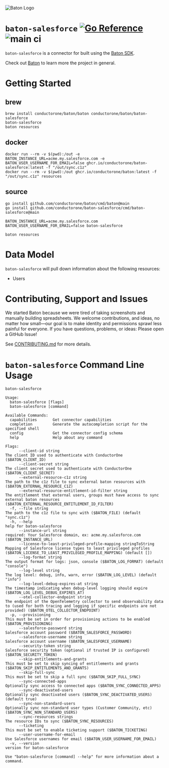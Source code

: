 ![Baton Logo](./docs/images/baton-logo.png)

# `baton-salesforce` [![Go Reference](https://pkg.go.dev/badge/github.com/conductorone/baton-salesforce.svg)](https://pkg.go.dev/github.com/conductorone/baton-salesforce) ![main ci](https://github.com/conductorone/baton-salesforce/actions/workflows/main.yaml/badge.svg)

`baton-salesforce` is a connector for built using the [Baton SDK](https://github.com/conductorone/baton-sdk).

Check out [Baton](https://github.com/conductorone/baton) to learn more the project in general.

# Getting Started

## brew

```
brew install conductorone/baton/baton conductorone/baton/baton-salesforce
baton-salesforce
baton resources
```

## docker

```
docker run --rm -v $(pwd):/out -e BATON_INSTANCE_URL=acme.my.salesforce.com -e BATON_USER_USERNAME_FOR_EMAIL=false ghcr.io/conductorone/baton-salesforce:latest -f "/out/sync.c1z"
docker run --rm -v $(pwd):/out ghcr.io/conductorone/baton:latest -f "/out/sync.c1z" resources
```

## source

```
go install github.com/conductorone/baton/cmd/baton@main
go install github.com/conductorone/baton-salesforce/cmd/baton-salesforce@main

BATON_INSTANCE_URL=acme.my.salesforce.com BATON_USER_USERNAME_FOR_EMAIL=false baton-salesforce

baton resources
```

# Data Model

`baton-salesforce` will pull down information about the following resources:
- Users

# Contributing, Support and Issues

We started Baton because we were tired of taking screenshots and manually
building spreadsheets. We welcome contributions, and ideas, no matter how
small&mdash;our goal is to make identity and permissions sprawl less painful for
everyone. If you have questions, problems, or ideas: Please open a GitHub Issue!

See [CONTRIBUTING.md](https://github.com/ConductorOne/baton/blob/main/CONTRIBUTING.md) for more details.

# `baton-salesforce` Command Line Usage

```
baton-salesforce

Usage:
  baton-salesforce [flags]
  baton-salesforce [command]

Available Commands:
  capabilities       Get connector capabilities
  completion         Generate the autocompletion script for the specified shell
  config             Get the connector config schema
  help               Help about any command

Flags:
      --client-id string                                             The client ID used to authenticate with ConductorOne ($BATON_CLIENT_ID)
      --client-secret string                                         The client secret used to authenticate with ConductorOne ($BATON_CLIENT_SECRET)
      --external-resource-c1z string                                 The path to the c1z file to sync external baton resources with ($BATON_EXTERNAL_RESOURCE_C1Z)
      --external-resource-entitlement-id-filter string               The entitlement that external users, groups must have access to sync external baton resources ($BATON_EXTERNAL_RESOURCE_ENTITLEMENT_ID_FILTER)
  -f, --file string                                                  The path to the c1z file to sync with ($BATON_FILE) (default "sync.c1z")
  -h, --help                                                         help for baton-salesforce
      --instance-url string                                          required: Your Salesforce domain, ex: acme.my.salesforce.com ($BATON_INSTANCE_URL)
      --license-to-least-privileged-profile-mapping stringToString   Mapping of Salesforce license types to least privileged profiles ($BATON_LICENSE_TO_LEAST_PRIVILEGED_PROFILE_MAPPING) (default [])
      --log-format string                                            The output format for logs: json, console ($BATON_LOG_FORMAT) (default "console")
      --log-level string                                             The log level: debug, info, warn, error ($BATON_LOG_LEVEL) (default "info")
      --log-level-debug-expires-at string                            The timestamp indicating when debug-level logging should expire ($BATON_LOG_LEVEL_DEBUG_EXPIRES_AT)
      --otel-collector-endpoint string                               The endpoint of the OpenTelemetry collector to send observability data to (used for both tracing and logging if specific endpoints are not provided) ($BATON_OTEL_COLLECTOR_ENDPOINT)
  -p, --provisioning                                                 This must be set in order for provisioning actions to be enabled ($BATON_PROVISIONING)
      --salesforce-password string                                   Salesforce account password ($BATON_SALESFORCE_PASSWORD)
      --salesforce-username string                                   Salesforce account username ($BATON_SALESFORCE_USERNAME)
      --security-token string                                        Salesforce security token (optional if trusted IP is configured) ($BATON_SECURITY_TOKEN)
      --skip-entitlements-and-grants                                 This must be set to skip syncing of entitlements and grants ($BATON_SKIP_ENTITLEMENTS_AND_GRANTS)
      --skip-full-sync                                               This must be set to skip a full sync ($BATON_SKIP_FULL_SYNC)
      --sync-connected-apps                                          Optionally sync access to connected apps ($BATON_SYNC_CONNECTED_APPS)
      --sync-deactivated-users                                       Optionally sync deactivated users ($BATON_SYNC_DEACTIVATED_USERS) (default true)
      --sync-non-standard-users                                      Optionally sync non-standard user types (Customer Community, etc) ($BATON_SYNC_NON_STANDARD_USERS)
      --sync-resources strings                                       The resource IDs to sync ($BATON_SYNC_RESOURCES)
      --ticketing                                                    This must be set to enable ticketing support ($BATON_TICKETING)
      --user-username-for-email                                      Use Salesforce usernames for email ($BATON_USER_USERNAME_FOR_EMAIL)
  -v, --version                                                      version for baton-salesforce

Use "baton-salesforce [command] --help" for more information about a command.
```

